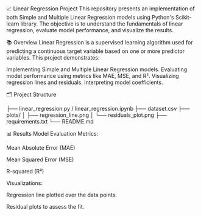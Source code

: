 📈 Linear Regression Project
This repository presents an implementation of both Simple and Multiple Linear Regression models using Python's Scikit-learn library. The objective is to understand the fundamentals of linear regression, evaluate model performance, and visualize the results.

📚 Overview
Linear Regression is a supervised learning algorithm used for predicting a continuous target variable based on one or more predictor variables. 
This project demonstrates:

Implementing Simple and Multiple Linear Regression models.
Evaluating model performance using metrics like MAE, MSE, and R².
Visualizing regression lines and residuals.
Interpreting model coefficients.

🗂️ Project Structure

├── linear_regression.py / linear_regression.ipynb ├── dataset.csv ├── plots/ │ ├── regression_line.png │ └── residuals_plot.png ├── requirements.txt └── README.md

📊 Results
Model Evaluation Metrics:

Mean Absolute Error (MAE)

Mean Squared Error (MSE)

R-squared (R²)

Visualizations:

Regression line plotted over the data points.

Residual plots to assess the fit.

